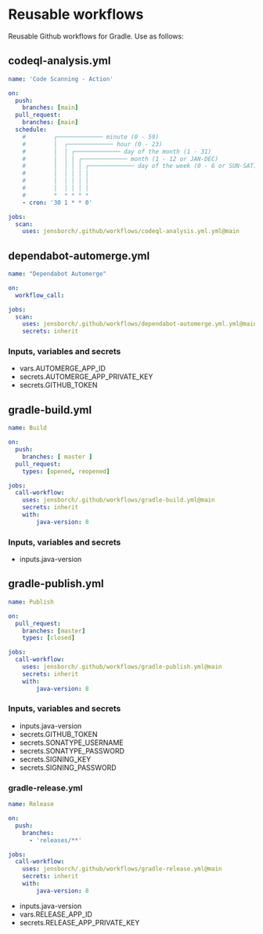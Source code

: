 # Reusable workflows

Reusable Github workflows for Gradle. Use as follows:

## codeql-analysis.yml

```yml
name: 'Code Scanning - Action'

on:
  push:
    branches: [main]
  pull_request:
    branches: [main]
  schedule:
    #        ┌───────────── minute (0 - 59)
    #        │  ┌───────────── hour (0 - 23)
    #        │  │ ┌───────────── day of the month (1 - 31)
    #        │  │ │ ┌───────────── month (1 - 12 or JAN-DEC)
    #        │  │ │ │ ┌───────────── day of the week (0 - 6 or SUN-SAT)
    #        │  │ │ │ │
    #        │  │ │ │ │
    #        │  │ │ │ │
    #        *  * * * *
    - cron: '30 1 * * 0'

jobs:
  scan:
    uses: jensborch/.github/workflows/codeql-analysis.yml.yml@main
```

## dependabot-automerge.yml

```yml
name: "Dependabot Automerge"

on:
  workflow_call:

jobs:
  scan:
    uses: jensborch/.github/workflows/dependabot-automerge.yml.yml@main
    secrets: inherit
```

### Inputs, variables and secrets

* vars.AUTOMERGE_APP_ID
* secrets.AUTOMERGE_APP_PRIVATE_KEY
* secrets.GITHUB_TOKEN

## gradle-build.yml

```yml
name: Build

on:
  push:
    branches: [ master ]
  pull_request:
    types: [opened, reopened]

jobs:
  call-workflow:
    uses: jensborch/.github/workflows/gradle-build.yml@main
    secrets: inherit
    with:
        java-version: 8
```

### Inputs, variables and secrets

* inputs.java-version

## gradle-publish.yml

```yml
name: Publish

on:
  pull_request:
    branches: [master]
    types: [closed]

jobs:
  call-workflow:
    uses: jensborch/.github/workflows/gradle-publish.yml@main
    secrets: inherit
    with:
        java-version: 8
```

### Inputs, variables and secrets

* inputs.java-version
* secrets.GITHUB_TOKEN
* secrets.SONATYPE_USERNAME
* secrets.SONATYPE_PASSWORD
* secrets.SIGNING_KEY
* secrets.SIGNING_PASSWORD

### gradle-release.yml

```yml
name: Release

on:
  push:
    branches:
      - 'releases/**'

jobs:
  call-workflow:
    uses: jensborch/.github/workflows/gradle-release.yml@main
    secrets: inherit
    with:
        java-version: 8
```

* inputs.java-version
* vars.RELEASE_APP_ID
* secrets.RELEASE_APP_PRIVATE_KEY
